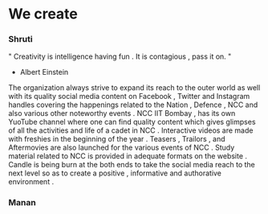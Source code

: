 #  We create

### Shruti

  " Creativity is intelligence having fun . It is contagious , pass it on. "
  - Albert Einstein
                                                         
 The organization always strive to expand its reach to the outer world as well with its quality social media content on Facebook , 
 Twitter and Instagram handles covering the happenings related to the Nation , Defence , NCC and also various other noteworthy events . NCC
 IIT Bombay , has its own YuoTube channel where one can find quality content which gives glimpses of all the activities and life of a cadet
 in NCC . Interactive videos are made with freshies in the beginning of the year . Teasers , Trailors , and Aftermovies are also launched 
 for the various events of NCC . Study material related to NCC is provided in adequate formats on the website . Candle is being burn at the
 both ends to take the social media reach to the next level so as to create a positive , informative and authorative environment .

### Manan

